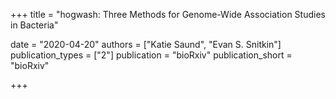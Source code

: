 +++
title = "hogwash: Three Methods for Genome-Wide Association Studies in Bacteria"

date = "2020-04-20"
authors = ["Katie Saund", "Evan S. Snitkin"]
publication_types = ["2"]
publication = "bioRxiv"
publication_short = "bioRxiv"



+++